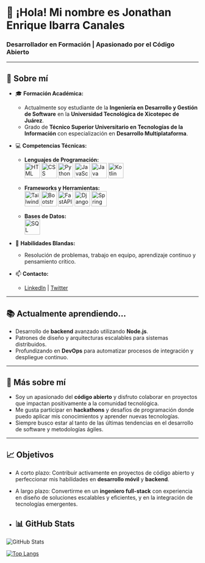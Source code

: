 # 👋 ¡Hola! Mi nombre es Jonathan Enrique Ibarra Canales

### Desarrollador en Formación | Apasionado por el Código Abierto

---

## 🚀 Sobre mí

- 🎓 **Formación Académica:**
  - Actualmente soy estudiante de la **Ingeniería en Desarrollo y Gestión de Software** en la **Universidad Tecnológica de Xicotepec de Juárez**.
  - Grado de **Técnico Superior Universitario en Tecnologías de la Información** con especialización en **Desarrollo Multiplataforma**.

- 💻 **Competencias Técnicas:**
  - **Lenguajes de Programación:**
    <br>
    <img src="https://upload.wikimedia.org/wikipedia/commons/6/61/HTML5_logo_and_wordmark.svg" alt="HTML logo" width="40"/>
    <img src="https://upload.wikimedia.org/wikipedia/commons/d/d5/CSS3_logo_and_wordmark.svg" alt="CSS logo" width="40"/>
    <img src="https://upload.wikimedia.org/wikipedia/commons/c/c3/Python-logo-notext.svg" alt="Python logo" width="40"/>
    <img src="https://upload.wikimedia.org/wikipedia/commons/6/6a/JavaScript-logo.png" alt="JavaScript logo" width="40"/>
    <img src="https://upload.wikimedia.org/wikipedia/en/3/30/Java_programming_language_logo.svg" alt="Java logo" width="40"/>
    <img src="https://upload.wikimedia.org/wikipedia/commons/7/74/Kotlin_Icon.png" alt="Kotlin logo" width="40"/>

  - **Frameworks y Herramientas:**
    <br>
    <img src="https://upload.wikimedia.org/wikipedia/commons/d/d5/Tailwind_CSS_Logo.svg" alt="Tailwind CSS logo" width="40"/>
    <img src="https://upload.wikimedia.org/wikipedia/commons/b/b2/Bootstrap_logo.svg" alt="Bootstrap logo" width="40"/>
    <img src="https://upload.wikimedia.org/wikipedia/commons/1/1d/FastAPI_logo.svg" alt="FastAPI logo" width="40"/>
    <img src="https://upload.wikimedia.org/wikipedia/commons/7/75/Django_logo.svg" alt="Django logo" width="40"/>
    <img src="https://upload.wikimedia.org/wikipedia/commons/4/44/Spring_Framework_Logo_2018.svg" alt="Spring Boot logo" width="40"/>

  - **Bases de Datos:**
    <br>
    <img src="https://upload.wikimedia.org/wikipedia/commons/8/87/Sql_data_base_with_logo.png" alt="SQL logo" width="40"/>

- 🌱 **Habilidades Blandas:**
  - Resolución de problemas, trabajo en equipo, aprendizaje continuo y pensamiento crítico.

- 📫 **Contacto:**
  - [LinkedIn](https://www.linkedin.com) | [Twitter](https://www.twitter.com)

---


## 📚 Actualmente aprendiendo...

- Desarrollo de **backend** avanzado utilizando **Node.js**.
- Patrones de diseño y arquitecturas escalables para sistemas distribuidos.
- Profundizando en **DevOps** para automatizar procesos de integración y despliegue continuo.

---

## 🌟 Más sobre mí

- Soy un apasionado del **código abierto** y disfruto colaborar en proyectos que impactan positivamente a la comunidad tecnológica.
- Me gusta participar en **hackathons** y desafíos de programación donde puedo aplicar mis conocimientos y aprender nuevas tecnologías.
- Siempre busco estar al tanto de las últimas tendencias en el desarrollo de software y metodologías ágiles.

---

## 📈 Objetivos

- A corto plazo: Contribuir activamente en proyectos de código abierto y perfeccionar mis habilidades en **desarrollo móvil** y **backend**.
- A largo plazo: Convertirme en un **ingeniero full-stack** con experiencia en diseño de soluciones escalables y eficientes, y en la integración de tecnologías emergentes.

- ## 📊 GitHub Stats

![GitHub Stats](https://github-readme-stats.vercel.app/api?username=JonaIbarra&show_icons=true&theme=dark&count_private=true)

[![Top Langs](https://github-readme-stats.vercel.app/api/top-langs/?username=JonaIbarra&layout=compact&theme=dark)](https://github.com/anuraghazra/github-readme-stats)


